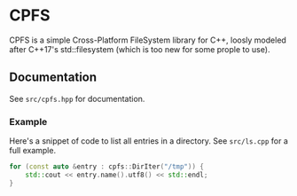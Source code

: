 CPFS
===

CPFS is a simple Cross-Platform FileSystem library for C++, loosly modeled after
C++17's std::filesystem (which is too new for some prople to use).

Documentation
---

See `src/cpfs.hpp` for documentation.

### Example

Here's a snippet of code to list all entries in a directory.  See `src/ls.cpp` for a full example.
```C++
for (const auto &entry : cpfs::DirIter("/tmp")) {
	std::cout << entry.name().utf8() << std::endl;
}
```
